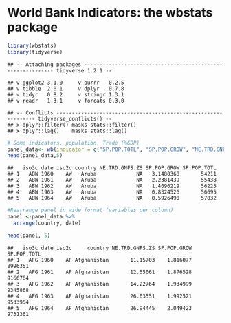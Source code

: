 World Bank Indicators: the wbstats package
================

``` r
library(wbstats)
library(tidyverse)
```

    ## -- Attaching packages ------------------------------------------------------------ tidyverse 1.2.1 --

    ## v ggplot2 3.1.0     v purrr   0.2.5
    ## v tibble  2.0.1     v dplyr   0.7.8
    ## v tidyr   0.8.2     v stringr 1.3.1
    ## v readr   1.3.1     v forcats 0.3.0

    ## -- Conflicts --------------------------------------------------------------- tidyverse_conflicts() --
    ## x dplyr::filter() masks stats::filter()
    ## x dplyr::lag()    masks stats::lag()

``` r
# Some indicators, population, Trade (%GDP)
panel_data<- wb(indicator = c("SP.POP.TOTL", "SP.POP.GROW", "NE.TRD.GNFS.ZS"), startdate = 1960, enddate = 2017, return_wide = TRUE)
head(panel_data,5)
```

    ##   iso3c date iso2c country NE.TRD.GNFS.ZS SP.POP.GROW SP.POP.TOTL
    ## 1   ABW 1960    AW   Aruba             NA   3.1480368       54211
    ## 2   ABW 1961    AW   Aruba             NA   2.2381439       55438
    ## 3   ABW 1962    AW   Aruba             NA   1.4096219       56225
    ## 4   ABW 1963    AW   Aruba             NA   0.8324526       56695
    ## 5   ABW 1964    AW   Aruba             NA   0.5926490       57032

``` r
#Rearrange panel in wide format (variables per column)
panel <-panel_data %>% 
  arrange(country, date) 
```

``` r
head(panel, 5)
```

    ##   iso3c date iso2c     country NE.TRD.GNFS.ZS SP.POP.GROW SP.POP.TOTL
    ## 1   AFG 1960    AF Afghanistan       11.15703    1.816077     8996351
    ## 2   AFG 1961    AF Afghanistan       12.55061    1.876528     9166764
    ## 3   AFG 1962    AF Afghanistan       14.22764    1.934999     9345868
    ## 4   AFG 1963    AF Afghanistan       26.03551    1.992521     9533954
    ## 5   AFG 1964    AF Afghanistan       26.94445    2.049423     9731361
